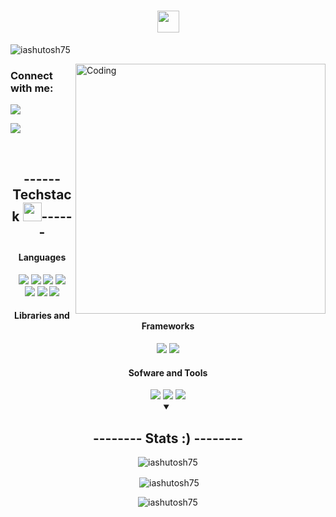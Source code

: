 <h1 align="center"><img src="https://cdn.discordapp.com/emojis/708780901642797076.gif" height="35px"> </h1>

<p align="left"> <img src="https://komarev.com/ghpvc/?username=iashutosh75&label=Profile%20views&color=0e75b6&style=flat" alt="iashutosh75" /> </p>
<img align="right" alt="Coding" width="400" src="https://media.tenor.com/-UygBh3nnfEAAAAC/coding.gif">


<h3 align="left">Connect with me:</h3>

<a href="https://linkedin.com/in/iashutosh75" target="_blank"><img src="https://img.shields.io/badge/-Linkedin-silver?style=for-the-badge"></a>

<a href="https://instagram.com/iashutos_h" target="_blank"><img src="https://img.shields.io/badge/-Instagram-grey?style=for-the-badge"></a>

<div align="center">
 <br>
<summary><h2 align="center" > ------ Techstack <img src="https://cdn.discordapp.com/emojis/804331814004850698.png?v=1" width="30px">------</h2></summary>
<h4>Languages</h4>
<img src="https://img.shields.io/badge/-cpp-silver?style=for-the-badge">
<img src="https://img.shields.io/badge/-python-silver?style=for-the-badge">
<img src="https://img.shields.io/badge/-c language-silver?style=for-the-badge">
<img src="https://img.shields.io/badge/-Dart-silver?style=for-the-badge">

<br>
<img src="https://img.shields.io/badge/-HTML 5-grey?style=for-the-badge">
<img src="https://img.shields.io/badge/-CSS-grey?style=for-the-badge">
<img src="https://img.shields.io/badge/-Javascript-grey?style=for-the-badge">

<h4>Libraries and Frameworks</h4>
<!-- <img src="https://img.shields.io/badge/-React-silver?style=for-the-badge"> -->
<img src="https://img.shields.io/badge/-Firebase Database-grey?style=for-the-badge" >
<img src="https://img.shields.io/badge/-Flutter-silver?style=for-the-badge">

<h4>Sofware and Tools</h4>
<img src="https://img.shields.io/badge/-git-grey?style=for-the-badge">
<img src="https://img.shields.io/badge/-github-grey?style=for-the-badge">
<img src="https://img.shields.io/badge/-vs code-silver?style=for-the-badge">
<br>
</div>

<div  align="center">
<details open>
<summary><h2>-------- Stats :) -------- </h2></summary>
<p><img align="center" src="https://github-readme-stats.vercel.app/api/top-langs?username=iashutosh75&show_icons=true&locale=en&layout=compact" alt="iashutosh75" /></p>

<p>&nbsp;<img align="center" src="https://github-readme-stats.vercel.app/api?username=iashutosh75&show_icons=true&locale=en" alt="iashutosh75" /></p>

<p><img align="center" src="https://github-readme-streak-stats.herokuapp.com/?user=iashutosh75&" alt="iashutosh75" /></p>
</details>
</div>
